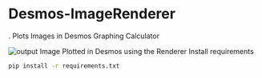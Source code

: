 # Desmos-ImageRenderer
. Plots Images in Desmos Graphing Calculator

![output](https://user-images.githubusercontent.com/87863471/136710600-3ba77f16-d3aa-4747-a6e7-59aa4bfb5603.jpeg)
Image Plotted in Desmos using the Renderer
Install requirements
```sh
pip install -r requirements.txt
```
